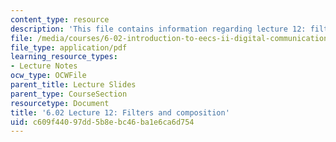 ```yaml
---
content_type: resource
description: 'This file contains information regarding lecture 12: filters and composition.'
file: /media/courses/6-02-introduction-to-eecs-ii-digital-communication-systems-fall-2012/c609f44097dd5b8ebc46ba1e6ca6d754_MIT6_02F12_lec12.pdf
file_type: application/pdf
learning_resource_types:
- Lecture Notes
ocw_type: OCWFile
parent_title: Lecture Slides
parent_type: CourseSection
resourcetype: Document
title: '6.02 Lecture 12: Filters and composition'
uid: c609f440-97dd-5b8e-bc46-ba1e6ca6d754
---
```

